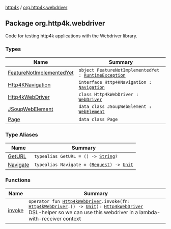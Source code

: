 [http4k](../index.md) / [org.http4k.webdriver](./index.md)

## Package org.http4k.webdriver

Code for testing http4k applications with the Webdriver library.

### Types

| Name | Summary |
|---|---|
| [FeatureNotImplementedYet](-feature-not-implemented-yet.md) | `object FeatureNotImplementedYet : `[`RuntimeException`](https://kotlinlang.org/api/latest/jvm/stdlib/kotlin/-runtime-exception/index.html) |
| [Http4KNavigation](-http4-k-navigation/index.md) | `interface Http4KNavigation : `[`Navigation`](https://seleniumhq.github.io/selenium/docs/api/java/org/openqa/selenium/WebDriver/Navigation.html) |
| [Http4kWebDriver](-http4k-web-driver/index.md) | `class Http4kWebDriver : `[`WebDriver`](https://seleniumhq.github.io/selenium/docs/api/java/org/openqa/selenium/WebDriver.html) |
| [JSoupWebElement](-j-soup-web-element/index.md) | `data class JSoupWebElement : `[`WebElement`](https://seleniumhq.github.io/selenium/docs/api/java/org/openqa/selenium/WebElement.html) |
| [Page](-page/index.md) | `data class Page` |

### Type Aliases

| Name | Summary |
|---|---|
| [GetURL](-get-u-r-l.md) | `typealias GetURL = () -> `[`String`](https://kotlinlang.org/api/latest/jvm/stdlib/kotlin/-string/index.html)`?` |
| [Navigate](-navigate.md) | `typealias Navigate = (`[`Request`](../org.http4k.core/-request/index.md)`) -> `[`Unit`](https://kotlinlang.org/api/latest/jvm/stdlib/kotlin/-unit/index.html) |

### Functions

| Name | Summary |
|---|---|
| [invoke](invoke.md) | `operator fun `[`Http4kWebDriver`](-http4k-web-driver/index.md)`.invoke(fn: `[`Http4kWebDriver`](-http4k-web-driver/index.md)`.() -> `[`Unit`](https://kotlinlang.org/api/latest/jvm/stdlib/kotlin/-unit/index.html)`): `[`Http4kWebDriver`](-http4k-web-driver/index.md)<br>DSL-helper so we can use this webdriver in a lambda-with-receiver context |
